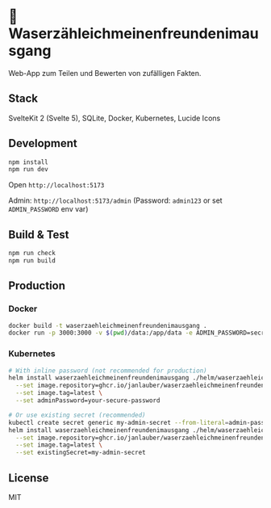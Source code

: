 # 🎲 Waserzähleichmeinenfreundenimausgang

Web-App zum Teilen und Bewerten von zufälligen Fakten.

## Stack

SvelteKit 2 (Svelte 5), SQLite, Docker, Kubernetes, Lucide Icons

## Development

```bash
npm install
npm run dev
```

Open `http://localhost:5173`

Admin: `http://localhost:5173/admin` (Password: `admin123` or set `ADMIN_PASSWORD` env var)

## Build & Test

```bash
npm run check
npm run build
```

## Production

### Docker
```bash
docker build -t waserzaehleichmeinenfreundenimausgang .
docker run -p 3000:3000 -v $(pwd)/data:/app/data -e ADMIN_PASSWORD=secret waserzaehleichmeinenfreundenimausgang
```

### Kubernetes
```bash
# With inline password (not recommended for production)
helm install waserzaehleichmeinenfreundenimausgang ./helm/waserzaehleichmeinenfreundenimausgang \
  --set image.repository=ghcr.io/janlauber/waserzaehleichmeinenfreundenimausgang \
  --set image.tag=latest \
  --set adminPassword=your-secure-password

# Or use existing secret (recommended)
kubectl create secret generic my-admin-secret --from-literal=admin-password=your-secure-password
helm install waserzaehleichmeinenfreundenimausgang ./helm/waserzaehleichmeinenfreundenimausgang \
  --set image.repository=ghcr.io/janlauber/waserzaehleichmeinenfreundenimausgang \
  --set image.tag=latest \
  --set existingSecret=my-admin-secret
```

## License

MIT
